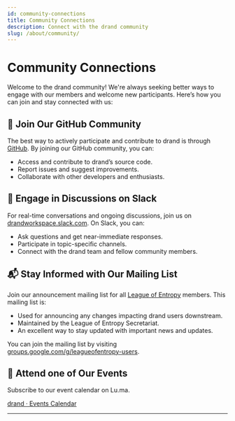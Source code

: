 ```yaml
---
id: community-connections
title: Community Connections
description: Connect with the drand community
slug: /about/community/
---
```

# Community Connections

Welcome to the drand community! We're always seeking better ways to engage with our members and welcome new participants. Here’s how you can join and stay connected with us:

## 👥 Join Our GitHub Community

The best way to actively participate and contribute to drand is through [GitHub](https://github.com/drand). By joining our GitHub community, you can:

- Access and contribute to drand’s source code.
- Report issues and suggest improvements.
- Collaborate with other developers and enthusiasts.

## 💬 Engage in Discussions on Slack

For real-time conversations and ongoing discussions, join us on [drandworkspace.slack.com](https://join.slack.com/t/drandworkspace/shared_invite/zt-2p00bn43o-qALTK5RZEIK3I4fIO9h8dQ). On Slack, you can:

- Ask questions and get near-immediate responses.
- Participate in topic-specific channels.
- Connect with the drand team and fellow community members.

## 📬 Stay Informed with Our Mailing List

Join our announcement mailing list for all [League of Entropy](https://leagueofentropy.org/) members. This mailing list is:

- Used for announcing any changes impacting drand users downstream.
- Maintained by the League of Entropy Secretariat.
- An excellent way to stay updated with important news and updates.

You can join the mailing list by visiting [groups.google.com/g/leagueofentropy-users](https://groups.google.com/g/leagueofentropy-users).

## 🎪 Attend one of Our Events

Subscribe to our event calendar on Lu.ma.

[drand · Events Calendar](https://lu.ma/drand_loe/)

---
